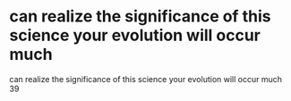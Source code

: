 # can realize the significance of this science your evolution will occur much

can realize the significance of this science your evolution will occur much
39